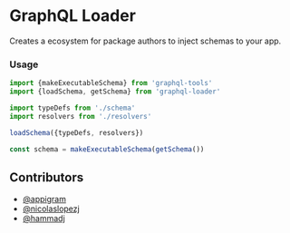 # GraphQL Loader

Creates a ecosystem for package authors to inject schemas to your app.

### Usage

```js
import {makeExecutableSchema} from 'graphql-tools'
import {loadSchema, getSchema} from 'graphql-loader'

import typeDefs from './schema'
import resolvers from './resolvers'

loadSchema({typeDefs, resolvers})

const schema = makeExecutableSchema(getSchema())
```


## Contributors

- [@appigram](https://github.com/appigramj)
- [@nicolaslopezj](https://github.com/nicolaslopezj)
- [@hammadj](https://github.com/hammadj)
